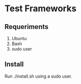 # Test Frameworks

## Requeriments

1. Ubuntu
2. Bash
3. sudo user

## Install

Run ./install.sh using a sudo user.
